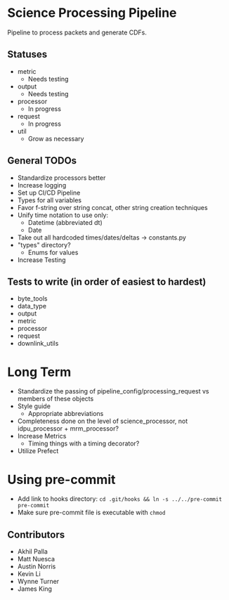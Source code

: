 # Science Processing Pipeline

Pipeline to process packets and generate CDFs.

## Statuses
- metric
  - Needs testing
- output
  - Needs testing
- processor
  - In progress
- request
  - In progress
- util
  - Grow as necessary

## General TODOs
- Standardize processors better
- Increase logging
- Set up CI/CD Pipeline
- Types for all variables
- Favor f-string over string concat, other string creation techniques
- Unify time notation to use only:
  - Datetime (abbreviated dt)
  - Date
- Take out all hardcoded times/dates/deltas -> constants.py
- "types" directory?
  - Enums for values
- Increase Testing

## Tests to write (in order of easiest to hardest)
- byte_tools
- data_type
- output
- metric
- processor
- request
- downlink_utils

# Long Term
- Standardize the passing of pipeline_config/processing_request vs members of these objects
- Style guide
  - Appropriate abbreviations
- Completeness done on the level of science_processor, not idpu_processor + mrm_processor?
- Increase Metrics
  - Timing things with a timing decorator?
- Utilize Prefect

# Using pre-commit
- Add link to hooks directory: `cd .git/hooks && ln -s ../../pre-commit pre-commit`
- Make sure pre-commit file is executable with `chmod`

## Contributors
- Akhil Palla
- Matt Nuesca
- Austin Norris
- Kevin Li
- Wynne Turner
- James King
